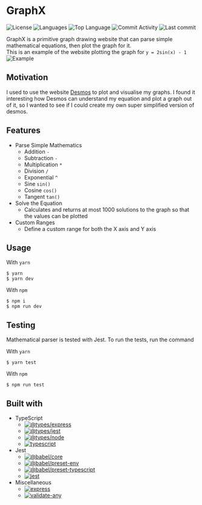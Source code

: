 # GraphX

![License](https://img.shields.io/github/license/zS1L3NT/web-vue-graphx?style=for-the-badge) ![Languages](https://img.shields.io/github/languages/count/zS1L3NT/web-vue-graphx?style=for-the-badge) ![Top Language](https://img.shields.io/github/languages/top/zS1L3NT/web-vue-graphx?style=for-the-badge) ![Commit Activity](https://img.shields.io/github/commit-activity/y/zS1L3NT/web-vue-graphx?style=for-the-badge) ![Last commit](https://img.shields.io/github/last-commit/zS1L3NT/web-vue-graphx?style=for-the-badge)

GraphX is a primitive graph drawing website that can parse simple mathematical equations, then plot the graph for it.<br>
This is an example of the website plotting the graph for `y = 2sin(x) - 1`<br>
![Example](https://i.ibb.co/MZcPf14/graphx.png)

## Motivation

I used to use the website [Desmos](https://desmos.com/calculator) to plot and visualise my graphs. I found it interesting how Desmos can understand my equation and plot a graph out of it, so I wanted to see if I could create my own super simplified version of desmos.

## Features

-   Parse Simple Mathematics
    -   Addition `-`
    -   Subtraction `-`
    -   Multiplication `*`
    -   Division `/`
    -   Exponential `^`
    -   Sine `sin()`
    -   Cosine `cos()`
    -   Tangent `tan()`
-   Solve the Equation
    -   Calculates and returns at most 1000 solutions to the graph so that the values can be plotted
-   Custom Ranges
    -   Define a custom range for both the X axis and Y axis

## Usage

With `yarn`

```
$ yarn
$ yarn dev
```

With `npm`

```
$ npm i
$ npm run dev
```

## Testing

Mathematical parser is tested with Jest. To run the tests, run the command

With `yarn`

```
$ yarn test
```

With `npm`

```
$ npm run test
```

## Built with

-   TypeScript
    -   [![@types/express](https://img.shields.io/github/package-json/dependency-version/zS1L3NT/web-vue-graphx/dev/@types/express?style=flat-square)](https://npmjs.com/package/@types/express)
    -   [![@types/jest](https://img.shields.io/github/package-json/dependency-version/zS1L3NT/web-vue-graphx/dev/@types/jest?style=flat-square)](https://npmjs.com/package/@types/jest)
    -   [![@types/node](https://img.shields.io/github/package-json/dependency-version/zS1L3NT/web-vue-graphx/dev/@types/node?style=flat-square)](https://npmjs.com/package/@types/node)
    -   [![typescript](https://img.shields.io/github/package-json/dependency-version/zS1L3NT/web-vue-graphx/dev/typescript?style=flat-square)](https://npmjs.com/package/typescript)
-   Jest
    -   [![@babel/core](https://img.shields.io/github/package-json/dependency-version/zS1L3NT/web-vue-graphx/dev/@babel/core?style=flat-square)](https://npmjs.com/package/@babel/core)
    -   [![@babel/preset-env](https://img.shields.io/github/package-json/dependency-version/zS1L3NT/web-vue-graphx/dev/@babel/preset-env?style=flat-square)](https://npmjs.com/package/@babel/preset-env)
    -   [![@babel/preset-typescript](https://img.shields.io/github/package-json/dependency-version/zS1L3NT/web-vue-graphx/dev/@babel/preset-typescript?style=flat-square)](https://npmjs.com/package/@babel/preset-typescript)
    -   [![jest](https://img.shields.io/github/package-json/dependency-version/zS1L3NT/web-vue-graphx/dev/jest?style=flat-square)](https://npmjs.com/package/jest)
-   Miscellaneous
    -   [![express](https://img.shields.io/github/package-json/dependency-version/zS1L3NT/web-vue-graphx/express?style=flat-square)](https://npmjs.com/package/express)
    -   [![validate-any](https://img.shields.io/github/package-json/dependency-version/zS1L3NT/web-vue-graphx/validate-any?style=flat-square)](https://npmjs.com/package/validate-any)

